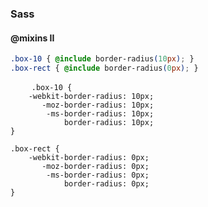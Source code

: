 ### Sass
#### @mixins II

```css
.box-10 { @include border-radius(10px); }
.box-rect { @include border-radius(0px); }
```

<pre class="fragment">
    <code>.box-10 {
    -webkit-border-radius: 10px;
       -moz-border-radius: 10px;
        -ms-border-radius: 10px;
            border-radius: 10px;
}

.box-rect {
    -webkit-border-radius: 0px;
       -moz-border-radius: 0px;
        -ms-border-radius: 0px;
            border-radius: 0px;
}</code>
</pre>
